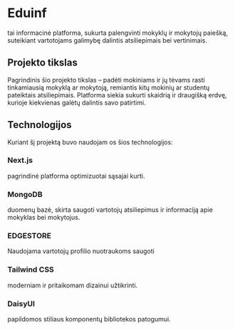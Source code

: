 # Eduinf 
 tai informacinė platforma, sukurta palengvinti mokyklų ir mokytojų paiešką, suteikiant vartotojams galimybę dalintis atsiliepimais bei vertinimais.

## Projekto tikslas
Pagrindinis šio projekto tikslas – padėti mokiniams ir jų tėvams rasti tinkamiausią mokyklą ar mokytoją, remiantis kitų mokinių ar studentų pateiktais atsiliepimais. Platforma siekia sukurti skaidrią ir draugišką erdvę, kurioje kiekvienas galėtų dalintis savo patirtimi.

## Technologijos
Kuriant šį projektą buvo naudojam
os šios technologijos:

### Next.js
pagrindinė platforma optimizuotai sąsajai kurti.

### MongoDB
duomenų bazė, skirta saugoti vartotojų atsiliepimus ir informaciją apie mokyklas bei mokytojus.

### EDGESTORE
Naudojama vartotojų profilio nuotraukoms saugoti

### Tailwind CSS
moderniam ir pritaikomam dizainui užtikrinti.

### DaisyUI 
papildomos stiliaus komponentų bibliotekos patogumui.